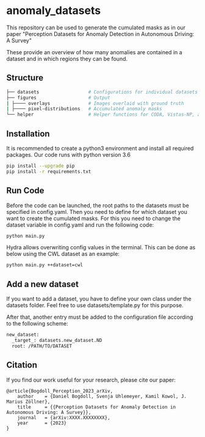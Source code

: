 # anomaly_datasets
This repository can be used to generate the cumulated masks as in our paper "Perception Datasets for Anomaly Detection in Autonomous Driving: A Survey"

These provide an overview of how many anomalies are contained in a dataset and in which regions they can be found.

## Structure
```bash
├── datasets                  # Configurations for individual datasets
├── figures                   # Output
| ├──── overlays              # Images overlaid with ground truth
| ├──── pixel-distributions   # Accumulated anomaly masks    
└── helper                    # Helper functions for CODA, Vistas-NP, and WD-Pascal
```

## Installation
It is recommended to create a python3 environment and install all required packages. Our code runs with python version 3.6
```bash
pip install --upgrade pip
pip install -r requirements.txt
```

## Run Code
Before the code can be launched, the root paths to the datasets must be specified in config.yaml. 
Then you need to define for which dataset you want to create the cumulated masks. For this you need to change the dataset variable in config.yaml and run the following code: 
```bash
python main.py
```
Hydra allows overwriting config values in the terminal. This can be done as below using the CWL dataset as an example:
```bash
python main.py ++dataset=cwl
```

## Add a new dataset
If you want to add a dataset, you have to define your own class under the datasets folder. Feel free to use datasets/template.py for this purpose.

After that, another entry must be added to the configuration file according to the following scheme: 
```bash
new_dataset:
  _target_: datasets.new_dataset.ND
  root: /PATH/TO/DATASET
```

## Citation
If you find our work useful for your research, please cite our paper:
```
@article{Bogdoll_Perception_2023_arXiv,
    author    = {Daniel Bogdoll, Svenja Uhlemeyer, Kamil Kowol, J. Marius Zöllner},
    title     = {{Perception Datasets for Anomaly Detection in Autonomous Driving: A Survey}},
    journal   = {arXiv:XXXX.XXXXXXXX},
    year      = {2023}
}
```
